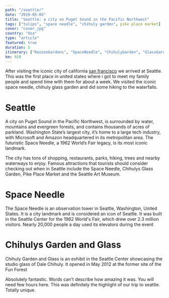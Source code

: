 ```yaml
---
path: "/seattle/"
date: "2019-05-05"
title: "Seattle: a city on Puget Sound in the Pacific Northwest"
tags: ["tulips", "space needle", "chihuly garden", pike place market]
cover: "cover.jpg"
country: "Usa"
type: "article"
featured: true
duration: 5
itinerary: ["RoozenGardens", "SpaceNeedle", "ChihulyGarden", "GlassGarden", Pike Place Market]
km: 910
---
```


After visiting the iconic city of california [san francisco](/san-francisco/) we arrived at Seattle. This was the first place in united states where i got to meet my family people and spend time with them for about a week. We visited the iconic space needle, chihuly glass garden and did some hiking to the waterfalls.

# Seattle

A city on Puget Sound in the Pacific Northwest, is surrounded by water, mountains and evergreen forests, and contains thousands of acres of parkland. Washington State’s largest city, it’s home to a large tech industry, with Microsoft and Amazon headquartered in its metropolitan area. The futuristic Space Needle, a 1962 World’s Fair legacy, is its most iconic landmark.

The city has tons of shopping, restaurants, parks, hiking, trees and nearby waterways to enjoy. Famous attractions that tourists should consider checking out when in Seattle include the Space Needle, Chihulys Glass Garden, Pike Place Market and the Seattle Art Museum.

<rehype-image src="Needle2.jpg"></rehype-image>

# Space Needle

The Space Needle is an observation tower in Seattle, Washington, United States. It is a city landmark and is considered an icon of Seattle. It was built in the Seattle Center for the 1962 World's Fair, which drew over 2.3 million visitors. Nearly 20,000 people a day used its elevators during the event

<rehype-image src="Needle4.jpg"></rehype-image>

# Chihulys Garden and Glass

Chihuly Garden and Glass is an exhibit in the Seattle Center showcasing the studio glass of Dale Chihuly. It opened in May 2012 at the former site of the Fun Forest

<rehype-image src="chihuly7.jpg"></rehype-image>

Absolutely fantastic. Words can't describe how amazing it was. You will need few hours here. This was definitely the highlight of our trip to seattle. Totally unique.

<rehype-image src="chihuly2.jpg"></rehype-image>